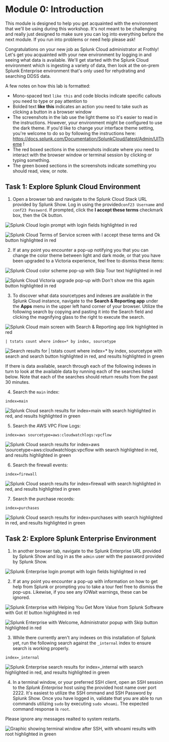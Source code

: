 # Module 0: Introduction 

This module is designed to help you get acquainted with the environment that we'll be using during this workshop.  It's not meant to be challenging and really just designed to make sure you can log into everything before the next module.  If you run into problems or need help please ask!

Congratulations on your new job as Splunk Cloud administrator at Frothly!  Let's get you acquainted with your new environment by logging in and seeing what data is available.  We'll get started with the Splunk Cloud environment which is ingesting a variety of data, then look at the on-prem Splunk Enterprise environment that's only used for rehydrating and searching DDSS data.

A few notes on how this lab is formatted:
- Mono-spaced text `like this` and code blocks indicate specific callouts you need to type or pay attention to
- Bolded text **like this** indicates an action you need to take such as clicking a button in a browser window
- The screenshots in the lab use the light theme so it's easier to read in the instructions.  However, your environment might be configured to use the dark theme.  If you'd like to change your interface theme setting, you're welcome to do so by following the instructions here: https://docs.splunk.com/Documentation/SplunkCloud/latest/Admin/UITheme !
- The red boxed sections in the screenshots indicate where you need to interact with the browser window or terminal session by clicking or typing something.
- The green boxed sections in the screenshots indicate something you should read, view, or note.

## Task 1: Explore Splunk Cloud Environment

1. Open a browser tab and navigate to the Splunk Cloud Stack URL provided by Splunk Show.  Log in using the provided`conf23 Username` and `conf23 Password`.  If prompted, click the **I accept these terms** checkmark box, then the Ok button.

![Splunk Cloud login prompt with login fields highlighted in red](https://github.com/preeves-splunk/pla1750b/blob/v3/assets/module_0/0_1.png?raw=true)

![Splunk Cloud Terms of Service screen with I accept these terms and Ok button highlighted in red](https://github.com/preeves-splunk/pla1750b/blob/v3/assets/module_0/0_2.png?raw=true)

2. If at any point you encounter a pop-up notifying you that you can change the color theme between light and dark mode, or that you have been upgraded to a Victoria experience, feel free to dismiss these items:

![Splunk Cloud color scheme pop-up with Skip Tour text highlighted in red](https://github.com/preeves-splunk/pla1750b/blob/v3/assets/module_0/0_13.png?raw=true)

![Splunk Cloud Victoria upgrade pop-up with Don't show me this again button highlighted in red](https://github.com/preeves-splunk/pla1750b/blob/v3/assets/module_0/0_14.png?raw=true)


3. To discover what data sourcetypes and indexes are available in the Splunk Cloud instance, navigate to the **Search & Reporting app** under the **Apps** menu in the upper left hand corner of your browser.  Utilize the following search by copying and pasting it into the Search field and clicking the magnifying glass to the right to execute the search.

![Splunk Cloud main screen with Search & Reporting app link highlighted in red](https://github.com/preeves-splunk/pla1750b/blob/v3/assets/module_0/0_3.png?raw=true)

```
| tstats count where index=* by index, sourcetype
```

![Search results for | tstats count where index=* by index, sourcetype with search and search button highlighted in red, and results highlighted in green](https://github.com/preeves-splunk/pla1750b/blob/v3/assets/module_0/0_4.png?raw=true)

If there is data available, search through each of the following indexes in turn to look at the available data by running each of the searches listed below.  Note that each of the searches should return results from the past 30 minutes.

4. Search the `main` index:

```
index=main
```

![Splunk Cloud search results for index=main with search highlighted in red, and results highlighted in green](https://github.com/preeves-splunk/pla1750b/blob/v3/assets/module_0/0_5.png?raw=true)

5. Search the AWS VPC Flow Logs:

```
index=aws sourcetype=aws:cloudwatchlogs:vpcflow
```

![Splunk Cloud search results for index=aws \sourcetype=aws:cloudwatchlogs:vpcflow with search highlighted in red, and results highlighted in green](https://github.com/preeves-splunk/pla1750b/blob/v3/assets/module_0/0_6.png?raw=true)

6. Search the firewall events:

```
index=firewall
```

![Splunk Cloud search results for index=firewall with search highlighted in red, and results highlighted in green](https://github.com/preeves-splunk/pla1750b/blob/v3/assets/module_0/0_7.png?raw=true)

7. Search the purchase records:

```
index=purchases
```

![Splunk Cloud search results for index=purchases with search highlighted in red, and results highlighted in green](https://github.com/preeves-splunk/pla1750b/blob/v3/assets/module_0/0_8.png?raw=true)

## Task 2: Explore Splunk Enterprise Environment

1. In another browser tab, navigate to the Splunk Enterprise URL provided by Splunk Show and log in as the `admin` user with the password provided by Splunk Show.

![Splunk Enterprise login prompt with login fields highlighted in red](https://github.com/preeves-splunk/pla1750b/blob/v3/assets/module_0/0_10.png?raw=true)

2. If at any point you encounter a pop-up with information on how to get help from Splunk or prompting you to take a tour feel free to dismiss the pop-ups.  Likewise, if you see any IOWait warnings, these can be ignored.

![Splunk Enterprise with Helping You Get More Value from Splunk Software with Got it! button highlighted in red](https://github.com/preeves-splunk/pla1750b/blob/v3/assets/module_0/0_15.png?raw=true)

![Splunk Enterprise with Welcome, Administrator popup with Skip button highlighted in red](https://github.com/preeves-splunk/pla1750b/blob/v3/assets/module_0/0_16.png?raw=true)

3. While there currently aren't any indexes on this installation of Splunk yet, run the following search against the `_internal` index to ensure search is working properly.


```
index=_internal
```

![Splunk Enterprise search results for index=_internal with search highlighted in red, and results highlighted in green](https://github.com/preeves-splunk/pla1750b/blob/v3/assets/module_0/0_9.png?raw=true)

4. In a terminal window, or your preferred SSH client, open an SSH session to the *Splunk Enterprise* host using the provided host name over port 2222.  It's easiest to utilize the SSH ommand and SSH Password by Splunk Show.  Once you have logged in, validate that you are able to run commands utilizing `sudo` by executing `sudo whoami`.  The expected command response is `root`.

Please ignore any messages realted to system restarts.

![Graphic showing terminal window after SSH, with whoami results with root highlighted in green](https://github.com/preeves-splunk/pla1750b/blob/v3/assets/module_0/0_12.png?raw=true)
